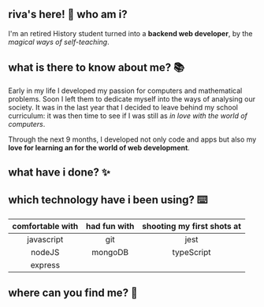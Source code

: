 ## riva's here! 👋 who am i?

I'm an retired History student turned into a **backend web developer**, by the *magical ways of self-teaching*. 

## what is there to know about me? 📚 
  
Early in my life I developed my passion for computers and mathematical problems. Soon I left them to dedicate myself into the ways of analysing our society. It was in the last year that I decided to leave behind my school curriculum: it was then time to see if I was still as *in love with the world of computers*.

Through the next 9 months, I developed not only code and apps but also my **love for learning an for the world of web development**.

## what have i done? ✨ 

## which technology have i been using? ⌨️ 
| comfortable with  | had fun with  | shooting my first shots at |
| :---:             |    :----:     |          :---:             |
| javascript        | git           | jest                       |
| nodeJS            | mongoDB       | typeScript                 |
| express           |               |                            |

## where can you find me? 💌  
